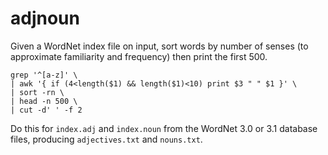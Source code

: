 adjnoun
=======

Given a WordNet index file on input, sort words by number of senses (to
approximate familiarity and frequency) then print the first 500.

    grep '^[a-z]' \
    | awk '{ if (4<length($1) && length($1)<10) print $3 " " $1 }' \
    | sort -rn \
    | head -n 500 \
    | cut -d' ' -f 2

Do this for `index.adj` and `index.noun` from the WordNet 3.0 or 3.1 database
files, producing `adjectives.txt` and `nouns.txt`.

